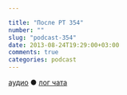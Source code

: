 ```yaml
---

title: "После РТ 354"
number: ""
slug: "podcast-354"
date: 2013-08-24T19:29:00+03:00
comments: true
categories: podcast
---
```

[аудио](http://cdn.radio-t.com/rt354post.mp3) ● [лог чата](http://chat.radio-t.com/logs/radio-t-354.html) <audio src="http://cdn.radio-t.com/rt354post.mp3" preload="none">
